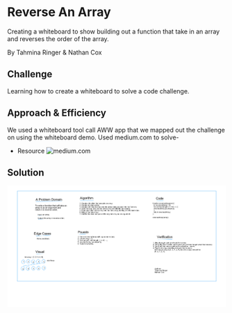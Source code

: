# Reverse An Array

Creating a whiteboard to show building out a function that take in an array and reverses the order of the array.

By Tahmina Ringer & Nathan Cox

## Challenge

Learning how to create a whiteboard to solve a code challenge.

## Approach & Efficiency

We used a whiteboard tool call AWW app that we mapped out the challenge on using the whiteboard demo.
Used medium.com to solve- 
- Resource ![medium.com](https://medium.com/@josephcardillo/how-to-reverse-arrays-in-javascript-without-using-reverse-ae995904efbe)

## Solution

![whiteboard_class01](../assets/array-reverse.png)